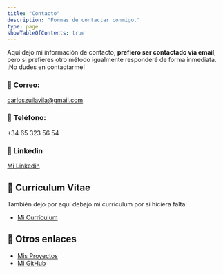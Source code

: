 ```yaml
---
title: "Contacto"
description: "Formas de contactar conmigo."
type: page
showTableOfContents: true
---
```


Aquí dejo mi información de contacto, **prefiero ser contactado via email**, pero si prefieres otro método igualmente responderé de forma inmediata. ¡No dudes en contactarme!

### :email: Correo: 

  carloszuilavila@gmail.com 

### :calling: Teléfono: 

  +34 65 323 56 54

### :bust_in_silhouette: Linkedin

  [Mi Linkedin](https://www.linkedin.com/in/carlos-zuil-avila/)

## :page_facing_up:	Currículum Vitae

  También dejo por aquí debajo mi curriculum por si hiciera falta:

- [Mi Currículum](/curriculum_carlos_zuil_avila.pdf)

## :link: Otros enlaces

- [Mis Proyectos](/projects/)
- [Mi GitHub](https://github.com/carloszuilavila)